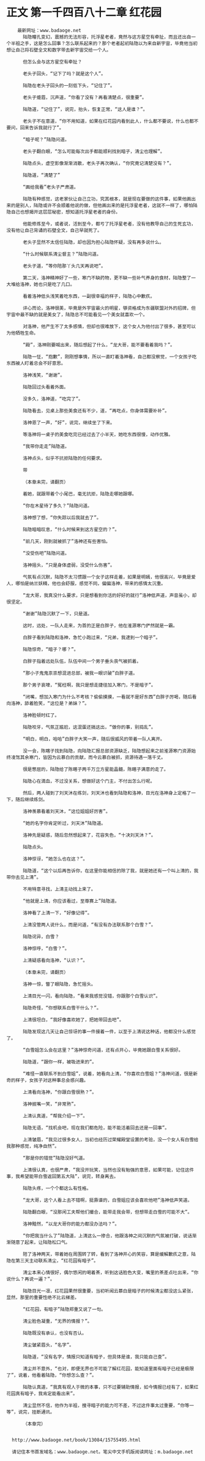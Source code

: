 # 正文 第一千四百八十二章 红花园
        最新网址：www.badaoge.net
          陆隐瞳孔变幻，震撼的无法形容，托浮星老者，竟然与这方星空有牵扯，而且还出自一个半祖之手，这是怎么回事？怎么联系起来的？那个老者起初陆隐以为来自新宇宙，毕竟他当初想让自己将石壁全文和数字带去新宇宙交给一个人。
      
          但怎么会与这方星空有牵扯？
      
          老头子回头，“记下了吗？就是这个人”。
      
          陆隐在老头子回头的一刻低下头，“记住了”。
      
          老头子蹙眉，沉声道，“你看了没有？再看清楚点，很重要”。
      
          陆隐道，“记住了”，说完，抬头，恢复正常，“这人是谁？”。
      
          老头子不在意道，“你不用知道，如果在红花园内看到此人，什么都不要说，什么也都不要问，回来告诉我就行了”。
      
          “暗子呢？”陆隐问道。
      
          老头子翻白眼，“怎么可能每次出手都能顺利找到暗子，清尘也理解”。
      
          陆隐点头，虚空影像渐渐消散，老头子再次确认，“你究竟记清楚没有？”。
      
          陆隐道，“清楚了”
      
          “画给我看”老头子严肃道。
      
          陆隐有种感觉，这老家伙让自己立功，究其根本，就是现在要做的这件事，如果他画出来的是别人，陆隐或许不会顺着他说的做，但他画出来的是托浮星老者，这就不一样了，哪怕陆隐自己也想揭开这层层秘密，想知道托浮星老者的身份。
      
          他能修炼至今，或者说，活到至今，都亏了托浮星老者，没有他教导自己的生死玄功，没有他让自己背诵的石壁全文，自己早就死了。
      
          老头子显然不太信任陆隐，却也因为担心陆隐怀疑，没有再多说什么。
      
          “什么时候联系清尘督主？”陆隐问道。
      
          老头子道，“等你陪那丫头几天再说吧”。
      
          第二天，洛神精神好了一些，寒门不缺药物，更不缺一些补气养身的食材，陆隐整了一大堆给洛神，她也只是吃了几口。
      
          看着洛神低头浅笑着吃东西，一副很幸福的样子，陆隐心中歉疚。
      
          评心而论，洛神很美，毕竟是外宇宙最火的明星，够资格成为东疆联盟对外的招牌，但宇宙中最不缺的就是美女了，陆隐总不可能看见一个美女就喜欢一个。
      
          对洛神，他产生不了太多感情，但却也很难放下，这个女人为他付出了很多，甚至可以为他牺牲生命。
      
          “殿”，洛神刚要喊出来，随后想起了什么，“龙大哥，能不要看着我吗？”。
      
          陆隐一怔，“抱歉”，刚刚想事情，所以一直盯着洛神看，自己都没察觉，一个女孩子吃东西被人盯着总会不好意思。
      
          洛神浅笑，“谢谢”。
      
          陆隐回过头看着外面。
      
          没多久，洛神道，“吃完了”。
      
          陆隐看去，见桌上那些美食还有不少，道，“再吃点，你身体需要补补”。
      
          洛神恩了一声，“好”，说完，继续坐了下来。
      
          等洛神将一桌子的美食吃完已经过去了小半天，她吃东西很慢，动作优雅。
      
          “我带你走走”陆隐道。
      
          洛神点头，似乎不抗拒陆隐的任何要求。
      
          带
      
          （本章未完，请翻页）
      
          着她，就跟带着个小尾巴，毫无抗拒，陆隐走哪她跟哪。
      
          “你在木星待了多久？”陆隐问道。
      
          洛神想了想，“你失踪以后我就去了”。
      
          陆隐暗暗叹息，“什么时候来到这方星空的？”。
      
          “前几天，刚到就被抓了”洛神还有些害怕。
      
          “没受伤吧”陆隐问道。
      
          洛神摇头，“只是身体虚弱，没受什么伤害”。
      
          气氛有点沉默，陆隐不太习惯跟一个女子这样走着，如果是明嫣，他很高兴，毕竟是爱人，哪怕是纳兰妖精，他也会舒服，感觉不同，偏偏洛神，带来的感情太沉重。
      
          “龙大哥，我真没什么要求，只是想看到你活的好好的就行”洛神低声道，声音虽小，却很坚定。
      
          “谢谢”陆隐沉默了一下，只是道。
      
          这时，远处，一队人走来，为首的正是白胖子，他在淮源寒门俨然就是一霸。
      
          白胖子看到陆隐和洛神，急忙小跑过来，“兄弟，我逮到一个暗子”。
      
          陆隐惊奇，“暗子？哪？”。
      
          白胖子指着远处队伍，队伍中间一个男子垂头丧气被抓着。
      
          “那小子鬼鬼祟祟想混进总部，被我一眼识破”白胖子道。
      
          那个男子哀嚎，“冤枉啊，我只是想走捷径加入寒门，不是暗子”。
      
          “闭嘴，想加入寒门为什么不考核？偷偷摸摸，一看就不是好东西”白胖子厉喝，随后看向洛神，舔着脸笑，“这位是？弟妹？”。
      
          洛神脸顿时红了。
      
          陆隐咬牙，气氛正尴尬，这混蛋还搞这出，“做你的事，别捣乱”。
      
          “明白，明白，哈哈”白胖子大笑一声，随后很威风的带着一队人离开。
      
          没一会，陈瞎子找到陆隐，向陆隐汇报总部资源缺乏，陆隐想起来之前淮源寒门资源始终凌驾其余寒门，皆因为云慕白的贡献，而今云慕白被抓，资源待遇一落千丈。
      
          很是憋屈的，陆隐给了陈瞎子两千万立方星能晶髓，陈瞎子满意的走了。
      
          陆隐心在滴血，不过没关系，想做好这个门主，不付出怎么行呢。
      
          然后，两人碰到了刘天沐在练剑，刘天沐也看到陆隐和洛神，目光在洛神身上定格了一下，随后继续练剑。
      
          洛神羡慕看着刘天沐，“这位姐姐好厉害”。
      
          “她的名字你肯定听过，刘天沐”陆隐道。
      
          洛神先是疑惑，随后忽然想起来了，花容失色，“十决刘天沐？”。
      
          陆隐点头。
      
          洛神惊讶，“她怎么也在这？”。
      
          陆隐道，“这个以后再告诉你，在这里你能相信的除了我，就是她还有一个叫上清的，我带你去见上清”。
      
          不用特意寻找，上清主动找上来了。
      
          “他就是上清，你应该看过，至尊赛上”陆隐道。
      
          洛神看了上清一下，“好像记得”。
      
          上清没管两人说什么，而是问道，“有没有办法联系那个白雪？”。
      
          陆隐诧异，白雪？
      
          洛神惊呼，“白雪？”。
      
          上清疑惑看向洛神，“认识？”。
      
          （本章未完，请翻页）
      
          洛神一惊，瞥了眼陆隐，急忙摇头。
      
          上清目光一闪，看向陆隐，“看来我感觉没错，你跟那个白雪认识”。
      
          陆隐奇怪，“你想联系白雪干什么？”。
      
          上清很坦白，“我好像喜欢她了，把她带回去吧”。
      
          陆隐发现这几天让自己惊讶的事一件接着一件，以至于上清说这种话，他都没什么感觉了。
      
          “白雪姐怎么会在这里？”洛神惊奇问道，还有点开心，毕竟她跟白雪关系很好。
      
          陆隐道，“跟你一样，被吸进来的”。
      
          “难怪一直联系不到白雪姐”，说着，她看向上清，“你喜欢白雪姐？”洛神问道，很是新奇的样子，女孩子对这种事总会感兴趣。
      
          上清看向洛神，“你跟白雪很熟？”。
      
          洛神抿嘴一笑，“非常熟”。
      
          上清认真道，“帮我介绍一下”。
      
          陆隐无语，“找机会吧，现在我们都危险，能不能活着回去还是一回事”。
      
          上清皱眉，“我见过很多女人，当初也经历过荣耀殿堂设置的考验，没一个女人有白雪给我那种感觉，纯净自然”。
      
          “那是你的错觉”陆隐没好气道。
      
          上清很认真，也很严肃，“我没开玩笑，当然也没有勉强的意思，如果可能，记住这件事，我希望能带白雪返回第五大陆”，说完，转身离去。
      
          陆隐头疼，一个个都这么有性格。
      
          “龙大哥，这个人看上去不错啊，挺靠谱的，白雪姐应该会喜欢他吧”洛神低声笑道。
      
          陆隐翻白眼，“没那闲工夫帮他们撮合，能带走我会带，但想带走白雪的可能不大”。
      
          洛神黯然，“以龙大哥你的能力都没办法吗？”。
      
          “你把我当什么了”陆隐道，上清这么一掺合，他跟洛神之间沉默的气氛被打破，说话渐渐随意了起来，让陆隐松口气。
      
          陪了洛神两天，带着她在周围转了转，看到了洛神开心的笑容，算是缓解歉疚之意，陆隐在第三天主动联系清尘，“红花园有暗子”。
      
          清尘本来心情很好，偶尔悠闲的喝着茶，听到这话脸色大变，嘴里的茶差点吐出来，“你说什么？再说一遍？”。
      
          陆隐目光一凛，红花园果然很重要，当初听闻云慕白是暗子的时候清尘都没这么紧张，显然，那里的重要性绝不比云梯差。
      
          “红花园，有暗子”陆隐郑重又说了一句。
      
          清尘脸色凝重，“无界的情报？”。
      
          陆隐既没有承认，也没有否认。
      
          清尘皱紧眉头，“名字”。
      
          陆隐道，“没有名字，情报只知道有暗子，但具体是谁，我只能自己查”。
      
          清尘并不意外，“也对，即便无界也不可能了解红花园，能知道里面有暗子已经是极限了”，说着，他看着陆隐，“你想怎么查？”。
      
          陆隐认真道，“我真有观人于微的本事，只不过要辅助情报，如今情报已经有了，如果红花园真有暗子，我肯定能看出来”。
      
          清尘显然不信，他作为半祖，搜寻暗子的能力可不差，不过这件事太过重要，“你等一等”，说完，挂断通讯。
      
          （本章完）
      
      
      http://www.badaoge.net/book/13084/15755495.html
      
      请记住本书首发域名：www.badaoge.net。笔尖中文手机版阅读网址：m.badaoge.net